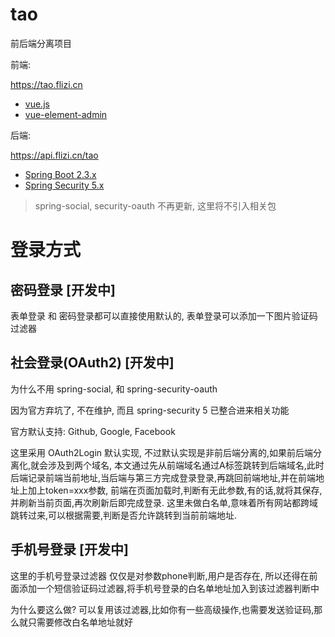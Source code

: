 # tao

前后端分离项目

前端:

https://tao.flizi.cn

- [vue.js](https://github.com/vuejs/vue)
- [vue-element-admin](https://github.com/PanJiaChen/vue-element-admin)

后端:

https://api.flizi.cn/tao

- [Spring Boot 2.3.x](https://github.com/spring-projects/spring-boot)
- [Spring Security 5.x](https://github.com/spring-projects/spring-security)


> spring-social, security-oauth 不再更新, 这里将不引入相关包

# 登录方式

## 密码登录 [开发中]

表单登录 和 密码登录都可以直接使用默认的, 表单登录可以添加一下图片验证码过滤器

## 社会登录(OAuth2) [开发中]

为什么不用 spring-social, 和 spring-security-oauth 

因为官方弃坑了, 不在维护, 而且 spring-security 5 已整合进来相关功能

官方默认支持: Github, Google, Facebook

这里采用 OAuth2Login 默认实现, 不过默认实现是非前后端分离的,如果前后端分离化,就会涉及到两个域名, 本文通过先从前端域名通过A标签跳转到后端域名,此时后端记录前端当前地址,当后端与第三方完成登录登录,再跳回前端地址,并在前端地址上加上token=xxx参数, 前端在页面加载时,判断有无此参数,有的话,就将其保存,并刷新当前页面,再次刷新后即完成登录. 这里未做白名单,意味着所有网站都跨域跳转过来,可以根据需要,判断是否允许跳转到当前前端地址.

## 手机号登录 [开发中]

这里的手机号登录过滤器 仅仅是对参数phone判断,用户是否存在, 所以还得在前面添加一个短信验证码过滤器,将手机号登录的白名单地址加入到该过滤器判断中

为什么要这么做? 可以复用该过滤器,比如你有一些高级操作,也需要发送验证码,那么就只需要修改白名单地址就好
